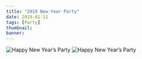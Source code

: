 ```yaml
---
title: "2019 New Year Party" 
date: 2019-01-11
tags: [Party]
thumbnail: 
banner:
---
```


![Happy New Year’s Party](/2019/01/11/New-Year-Party/pic1.jpg)
![Happy New Year’s Party](/2019/01/11/New-Year-Party/pic2.jpg)
